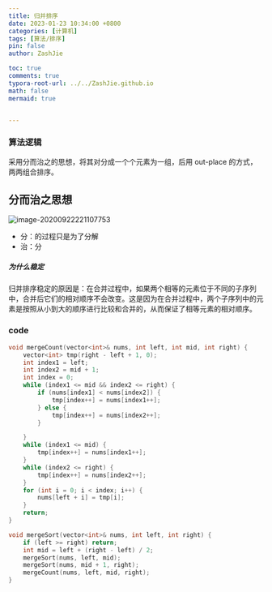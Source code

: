 ```yaml
---
title: 归并排序
date: 2023-01-23 10:34:00 +0800
categories: [计算机]
tags: [算法/排序]
pin: false
author: ZashJie

toc: true
comments: true
typora-root-url: ../../ZashJie.github.io
math: false
mermaid: true


---
```



### 算法逻辑
采用分而治之的思想，将其对分成一个个元素为一组，后用 out-place 的方式，两两组合排序。

## 分而治之思想

![image-20200922221107753](https://zq99299.github.io/dsalg-tutorial/assets/img/image-20200922221107753.dbfc01a7.png)

- 分：的过程只是为了分解
- 治：分

##### 为什么稳定

归并排序稳定的原因是：在合并过程中，如果两个相等的元素位于不同的子序列中，合并后它们的相对顺序不会改变。这是因为在合并过程中，两个子序列中的元素是按照从小到大的顺序进行比较和合并的，从而保证了相等元素的相对顺序。

### code
```C++
void mergeCount(vector<int>& nums, int left, int mid, int right) {
    vector<int> tmp(right - left + 1, 0);
    int index1 = left;
    int index2 = mid + 1;
    int index = 0;
    while (index1 <= mid && index2 <= right) {
        if (nums[index1] < nums[index2]) {
            tmp[index++] = nums[index1++];
        } else {
            tmp[index++] = nums[index2++];
        }

    }
    while (index1 <= mid) {
        tmp[index++] = nums[index1++];
    }
    while (index2 <= right) {
        tmp[index++] = nums[index2++];
    }
    for (int i = 0; i < index; i++) {
        nums[left + i] = tmp[i];
    }
    return;
}

void mergeSort(vector<int>& nums, int left, int right) {
    if (left >= right) return;
    int mid = left + (right - left) / 2;
    mergeSort(nums, left, mid);
    mergeSort(nums, mid + 1, right);
    mergeCount(nums, left, mid, right);
}
```